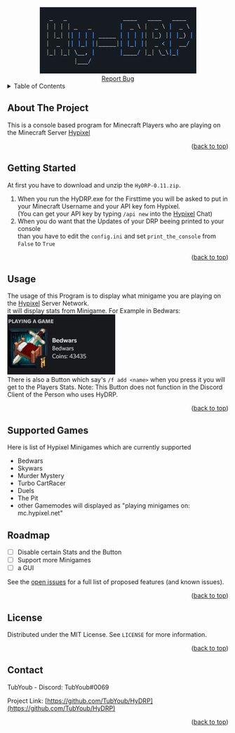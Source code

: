 <div id="top"></div>

<div align="center">
<a href="https://github.com/TubYoub/HyDRP">
    <img src="images/HyDRP.png" alt="Logo">
</div>

<div align="center">
    <a href="https://github.com/TubYoub/HyDRP/issues">Report Bug</a>
</div>



<!-- TABLE OF CONTENTS -->
<details>
  <summary>Table of Contents</summary>
  <ol>
    <li>
      <a href="#about-the-project">About The Project</a>
    </li>
    <li>
      <a href="#getting-started">Getting Started</a>
    </li>
    <li><a href="#usage">Usage</a></li>
    <li><a href="#supported-games">Supported Minigames</a></li>
    <li><a href="#roadmap">Roadmap</a></li>
    <li><a href="#license">License</a></li>
    <li><a href="#contact">Contact</a></li>
  </ol>
</details>



<!-- ABOUT THE PROJECT -->
## About The Project

This is a console based program for Minecraft Players who are playing on the Minecraft Server [Hypixel](https://hypixel.net/)
<p align="right">(<a href="#top">back to top</a>)</p>



<!-- GETTING STARTED -->
## Getting Started

At first you have to download and unzip the  ```HyDRP-0.11.zip```.

1. When you run the HyDRP.exe for the Firsttime you will be asked to put in your Minecraft Username and your API key fom Hypixel.
<br>(You can get your API key by typing ```/api new``` into the [Hypixel](https://hypixel.net/) Chat)
2. When you do want that the Updates of your DRP beeing printed to your console 
<br> than you have to edit the ```config.ini``` and set ```print_the_console``` from ```False``` to ```True```

<p align="right">(<a href="#top">back to top</a>)</p>



<!-- USAGE EXAMPLES -->
## Usage

The usage of this Program is to display what minigame you are playing on the [Hypixel](https://hypixel.net/) Server Network.
<br> it will display stats from Minigame. For Example in Bedwars:
<br> <img src="images/Bedwars-DRP-example.png">
<br> There is also a Button which say's ```/f add <name>``` when you press it you will get to the Players Stats. Note: This Button does not function in the Discord Client of the Person who uses HyDRP.
<p align="right">(<a href="#top">back to top</a>)</p>


## Supported Games

Here is list of Hypixel Minigames which are currently supported
- Bedwars
- Skywars
- Murder Mystery
- Turbo CartRacer
- Duels
- The Pit
- other Gamemodes will displayed as "playing minigames on: mc.hypixel.net"
  
  

<!-- ROADMAP -->
## Roadmap

- [ ] Disable certain Stats and the Button
- [ ] Support more Minigames
- [ ] a GUI

See the [open issues](https://github.com/github_username/repo_name/issues) for a full list of proposed features (and known issues).

<p align="right">(<a href="#top">back to top</a>)</p>

<!-- LICENSE -->
## License

Distributed under the MIT License. See `LICENSE` for more information.

<p align="right">(<a href="#top">back to top</a>)</p>



<!-- CONTACT -->
## Contact

TubYoub - Discord: TubYoub#0069

Project Link: [https://github.com/TubYoub/HyDRP](https://github.com/TubYoub/HyDRP)

<p align="right">(<a href="#top">back to top</a>)</p>
